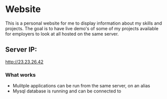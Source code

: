 # Website
This is a personal website for me to display information about my skills and projects.
The goal is to have live demo's of some of my projects available for employers to look at all hosted on the same server.

## Server IP:
http://23.23.26.42

### What works
 - Mulitple applications can be run from the same server, on an alias
 - Mysql database is running and can be connected to
